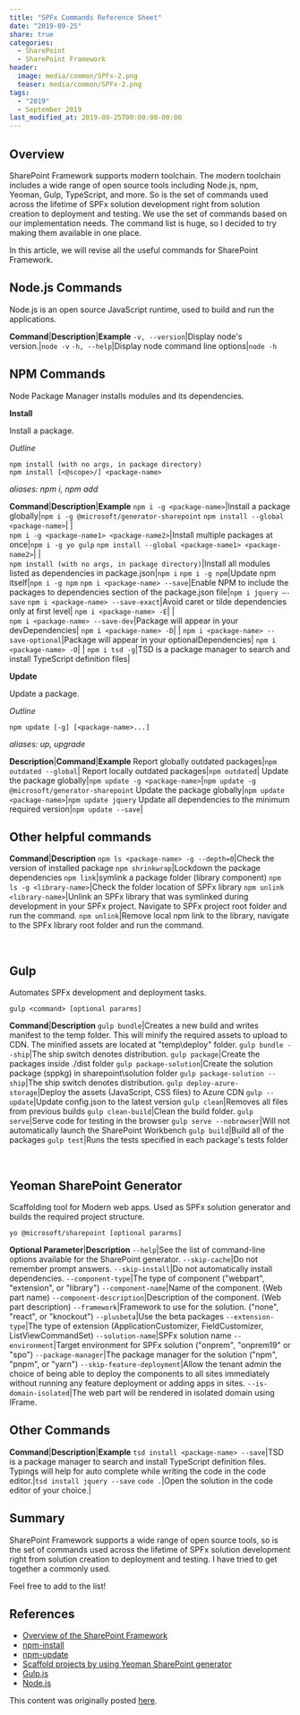 ```yaml
---
title: "SPFx Commands Reference Sheet"
date: "2019-09-25"
share: true
categories:
  - SharePoint
  - SharePoint Framework
header:
  image: media/common/SPFx-2.png
  teaser: media/common/SPFx-2.png
tags:
  - "2019"
  - September 2019
last_modified_at: 2019-09-25T00:00:00-00:00
---
```


## Overview

SharePoint Framework supports modern toolchain. The modern toolchain includes a wide range of open source tools including Node.js, npm, Yeoman, Gulp, TypeScript, and more. So is the set of commands used across the lifetime of SPFx solution development right from solution creation to deployment and testing. We use the set of commands based on our implementation needs. The command list is huge, so I decided to try making them available in one place.

In this article, we will revise all the useful commands for SharePoint Framework.


## Node.js Commands

Node.js is an open source JavaScript runtime, used to build and run the applications.

**Command**|**Description**|**Example**
```-v, --version```|Display node's version.|```node -v```
```-h, --help```|Display node command line options|```node -h```


## NPM Commands

Node Package Manager installs modules and its dependencies.

**Install**

Install a package.

_Outline_

```
npm install (with no args, in package directory)
npm install [<@scope>/] <package-name>
```

_aliases: npm i, npm add_

**Command**|**Description**|**Example**
```npm i -g <package-name>```|Install a package globally|```npm i -g @microsoft/generator-sharepoint```
```npm install --global <package-name>```| |  
```npm i -g <package-name1> <package-name2>```|Install multiple packages at once|```npm i -g yo gulp```
```npm install --global <package-name1> <package-name2>```| |  
```npm install (with no args, in package directory)```|Install all modules listed as dependencies in package.json|```npm i```
```npm i -g npm```|Update npm itself|```npm i -g npm```
```npm i <package-name> --save```|Enable NPM to include the packages to dependencies section of the package.json file|```npm i jquery –-save```
```npm i <package-name> --save-exact```|Avoid caret or tilde dependencies only at first level| 
```npm i <package-name> -E```| |  
```npm i <package-name> --save-dev```|Package will appear in your devDependencies| 
```npm i <package-name> -D```| | 
```npm i <package-name> -- save-optional```|Package will appear in your optionalDependencies| 
```npm i <package-name> -O```| | 
```npm i tsd -g```|TSD is a package manager to search and install TypeScript definition files| 


**Update**

Update a package.

_Outline_

```npm update [-g] [<package-name>...]```

_aliases: up, upgrade_

**Description**|**Command**|**Example**
Report globally outdated packages|```npm outdated --global```| 
Report locally outdated packages|```npm outdated```| 
Update the package globally|```npm update -g <package-name>```|```npm update -g @microsoft/generator-sharepoint```
Update the package globally|```npm update <package-name>```|```npm update jquery```
Update all dependencies to the minimum required version|```npm update --save```| 


## Other helpful commands

**Command**|**Description**
```npm ls <package-name> -g --depth=0```|Check the version of installed package
```npm shrinkwrap```|Lockdown the package dependencies
```npm link```|symlink a package folder (library component)
```npm ls -g <library-name>```|Check the folder location of SPFx library
```npm unlink <library-name>```|Unlink an SPFx library that was symlinked during development in your SPFx project. Navigate to SPFx project root folder and run the command.
```npm unlink```|Remove local npm link to the library, navigate to the SPFx library root folder and run the command.

 
## Gulp

Automates SPFx development and deployment tasks.

```gulp <command> [optional pararms]```

**Command**|**Description**
```gulp bundle```|Creates a new build and writes manifest to the temp folder. This will minify the required assets to upload to CDN. The minified assets are located at "temp\deploy" folder.
```gulp bundle --ship```|The ship switch denotes distribution.
```gulp package```|Create the packages inside ./dist folder
```gulp package-solution```|Create the solution package (sppkg) in sharepoint\solution folder
```gulp package-solution --ship```|The ship switch denotes distribution.
```gulp deploy-azure-storage```|Deploy the assets (JavaScript, CSS files) to Azure CDN
```gulp --update```|Update config.json to the latest version
```gulp clean```|Removes all files from previous builds
```gulp clean-build```|Clean the build folder.
```gulp serve```|Serve code for testing in the browser
```gulp serve --nobrowser```|Will not automatically launch the SharePoint Workbench
```gulp build```|Build all of the packages
```gulp test```|Runs the tests specified in each package's tests folder

 
## Yeoman SharePoint Generator

Scaffolding tool for Modern web apps. Used as SPFx solution generator and builds the required project structure.

```yo @microsoft/sharepoint [optional pararms]```

**Optional Parameter**|**Description**
```--help```|See the list of command-line options available for the SharePoint generator.
```--skip-cache```|Do not remember prompt answers.
```--skip-install```|Do not automatically install dependencies.
```--component-type```|The type of component ("webpart", "extension", or "library")
```--component-name```|Name of the component. (Web part name)
```--component-description```|Description of the component. (Web part description)
```--framework```|Framework to use for the solution. ("none", "react", or "knockout")
```--plusbeta```|Use the beta packages
```--extension-type```|The type of extension (ApplicationCustomizer, FieldCustomizer, ListViewCommandSet)
```--solution-name```|SPFx solution name
```--environment```|Target environment for SPFx solution ("onprem", "onprem19" or "spo")
```--package-manager```|The package manager for the solution ("npm", "pnpm", or "yarn")
```--skip-feature-deployment```|Allow the tenant admin the choice of being able to deploy the components to all sites immediately without running any feature deployment or adding apps in sites.
```--is-domain-isolated```|The web part will be rendered in isolated domain using IFrame.




## Other Commands

**Command**|**Description**|**Example**
```tsd install <package-name> --save```|TSD is a package manager to search and install TypeScript definition files. Typings will help for auto complete while writing the code in the code editor.|```tsd install jquery --save```
```code .```|Open the solution in the code editor of your choice.| 



## Summary

SharePoint Framework supports a wide range of open source tools, so is the set of commands used across the lifetime of SPFx solution development right from solution creation to deployment and testing. I have tried to get together a commonly used.

Feel free to add to the list!


## References

- [Overview of the SharePoint Framework](https://docs.microsoft.com/en-us/sharepoint/dev/spfx/sharepoint-framework-overview)
- [npm-install](https://docs.npmjs.com/cli/install)
- [npm-update](https://docs.npmjs.com/cli/update.html)
- [Scaffold projects by using Yeoman SharePoint generator](https://docs.microsoft.com/en-us/sharepoint/dev/spfx/toolchain/scaffolding-projects-using-yeoman-sharepoint-generator)
- [Gulp.js](https://gulpjs.com/)
- [Node.js](https://nodejs.org)
 

This content was originally posted [here](https://www.c-sharpcorner.com/article/spfx-commands-cheat-sheet/).
